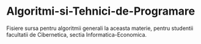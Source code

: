 # Algoritmi-si-Tehnici-de-Programare
Fisiere sursa pentru algoritmii generali la aceasta materie, pentru studentii facultatii de Cibernetica, sectia Informatica-Economica.
